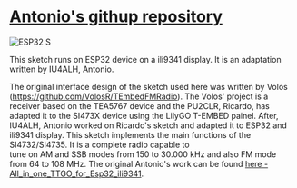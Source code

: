 # [Antonio's githup repository](https://github.com/IU4ALH/IU4ALH)



![ESP32 S](./images/li9341.jpg)


  This sketch runs on ESP32 device on a ili9341 display.  It is an adaptation written by IU4ALH, Antonio.

  The original interface design of the sketch used here was written by Volos (https://github.com/VolosR/TEmbedFMRadio). 
  The Volos' project is a receiver based on the TEA5767 device and the PU2CLR, Ricardo, has adapted it to the SI473X device using the LilyGO T-EMBED painel.  After, IU4ALH, Antonio worked on Ricardo's sketch and adapted it to ESP32 and ili9341 display.
  This sketch implements the main functions of the SI4732/SI4735. It is  a  complete  radio  capable  to  
  tune  on  AM  and  SSB  modes from 150 to 30.000 kHz  and also FM mode from 64 to 108 MHz. The original Antonio's work can be found [here - All_in_one_TTGO_for_Esp32_ili9341](https://github.com/IU4ALH/IU4ALH/blob/main/All_in_one_TTGO_for_Esp32_ili9341.rar?fbclid=IwAR1r5e9pZ9zUjsC5eTqZnmnBgN5EqzVxIj5z0SwF64GVHnG_4O45OdzuP_k).




